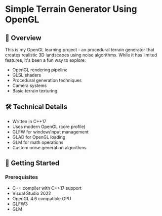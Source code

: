 # Simple Terrain Generator Using OpenGL

## 📝 Overview
This is my OpenGL learning project - an procedural terrain generator that creates realistic 3D landscapes using noise algorithms. While it has limited features, it's been a fun way to explore:
- OpenGL rendering pipeline
- GLSL shaders
- Procedural generation techniques
- Camera systems
- Basic terrain texturing

## 🛠️ Technical Details
- Written in C++17
- Uses modern OpenGL (core profile)
- GLFW for window/input management
- GLAD for OpenGL loading
- GLM for math operations
- Custom noise generation algorithms

## 🚀 Getting Started

### Prerequisites
- C++ compiler with C++17 support
- Visual Studio 2022
- OpenGL 4.6 compatible GPU
- GLFW3
- GLM
